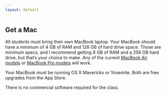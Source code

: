 ```yaml
---
layout: default
---
```


## Get a Mac

All students must bring their own MacBook laptop. Your MacBook should have a
minimum of 4 GB of RAM and 128 GB of hard drive space. Those are minimum specs,
and I recommend getting 8 GB of RAM and a 256 GB hard drive, but that’s your
choice to make. Any of the current
[MacBook Air models](http://www.apple.com/macbook-air/specs.html) or
[MacBook Pro models](http://www.apple.com/macbook-pro/specs-retina/) will work.

Your MacBook _must_ be running OS X Mavericks or Yosemite. Both are free
upgrades from the App Store.

There is no commercial software required for the class.
